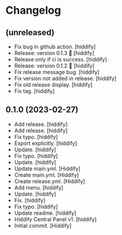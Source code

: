 Changelog
=========


(unreleased)
------------
- Fix bug in github action. [hiddify]
- Release: version 0.1.3 🚀 [hiddify]
- Release only if ci is success. [hiddify]
- Release: version 0.1.2 🚀 [hiddify]
- Fix release message bug. [hiddify]
- Fix version not added in release. [hiddify]
- Fix old release display. [hiddify]
- Fix tag. [hiddify]


0.1.0 (2023-02-27)
------------------
- Add release. [hiddify]
- Add release. [hiddify]
- Fix typo. [hiddify]
- Export explicitly. [hiddify]
- Update. [hiddify]
- Fix typo. [hiddify]
- Update. [hiddify]
- Update main.yml. [Hiddify]
- Create main.yml. [Hiddify]
- Create release.yml. [Hiddify]
- Add menu. [hiddify]
- Update. [hiddify]
- Fix. [hiddify]
- Fix typo. [hiddify]
- Update readme. [hiddify]
- Hiddify Central Panel v1. [hiddify]
- Initial commit. [Hiddify]


